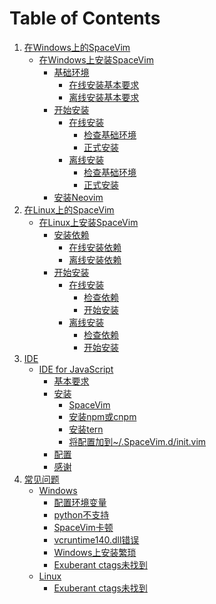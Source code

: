 Table of Contents
=================

1. [在Windows上的SpaceVim][1]
    * [在Windows上安装SpaceVim][1-1]
      * [基础环境][1-1-1]
         * [在线安装基本要求][1-1-1-1]
         * [离线安装基本要求][1-1-1-2]
      * [开始安装][1-1-2]
         * [在线安装][1-1-2-1]
            * [检查基础环境][1-1-2-1-1]
            * [正式安装][1-1-2-1-2]
         * [离线安装][1-1-2-2]
            * [检查基础环境][1-1-2-2-1]
            * [正式安装][1-1-2-2-2]
      * [安装Neovim][1-1-3]
2. [在Linux上的SpaceVim][2]
    * [在Linux上安装SpaceVim][2-1]
      * [安装依赖][2-1-1]
         * [在线安装依赖][2-1-1-1]
         * [离线安装依赖][2-1-1-2]
      * [开始安装][2-1-2]
         * [在线安装][2-1-2-1]
            * [检查依赖][2-1-2-1-1]
            * [开始安装][2-1-2-1-2]
         * [离线安装][2-1-2-2]
            * [检查依赖][2-1-2-2-1]
            * [开始安装][2-1-2-2-2]
3. [IDE][ide]
   * [IDE for JavaScript][ide-for-javascript]
      * [基本要求][ide-for-js-requirements]
      * [安装][ide-for-js-installation]
         * [SpaceVim][ide-for-js-spacevim]
         * [安装npm或cnpm][ide-for-js-install-npm-or-cnpm]
         * [安装tern][ide-for-js-install-tern]
         * [将配置加到~/.SpaceVim.d/init.vim][ide-for-js-add-config-into-your-spacevimdinitvim]
      * [配置][ide-for-js-config]
      * [感谢][ide-for-js-thanks]
4.  [常见问题][faq]
    * [Windows][faq-windows]
      * [配置环境变量][set-up-your-path]
      * [python不支持][without-python-support]
      * [SpaceVim卡顿][spacevim-gets-frozen-easily]
      * [vcruntime140.dll错误][vcruntime140dll-error]
      * [Windows上安装繁琐][installing-on-windows-is-too-complicated]
      * [Exuberant ctags未找到][exuberant-ctags-not-found-windows]
    * [Linux][faq-linux]
      * [Exuberant ctags未找到][exuberant-ctags-not-found-linux]

[1]: installation/installation-for-windows.md
[1-1]: installation/installation-for-windows.md#在windows上安装spacevim
[1-1-1]: installation/installation-for-windows.md#基础环境
[1-1-1-1]: installation/installation-for-windows.md#在线安装基本要求
[1-1-1-2]: installation/installation-for-windows.md#离线安装基本要求
[1-1-2]: installation/installation-for-windows.md#开始安装
[1-1-2-1]: installation/installation-for-windows.md#在线安装
[1-1-2-1-1]: installation/installation-for-windows.md#检查基础环境
[1-1-2-1-2]: installation/installation-for-windows.md#正式安装
[1-1-2-2]: installation/installation-for-windows.md#离线安装
[1-1-2-2-1]: installation/installation-for-windows.md#检查基础环境-1
[1-1-2-2-2]: installation/installation-for-windows.md#正式安装-1
[1-1-3]: installation/installation-for-windows.md#安装neovim

[2]: installation/installation-for-linux.md
[2-1]: installation/installation-for-linux.md#在linux上安装spacevim
[2-1-1]: installation/installation-for-linux.md#安装依赖
[2-1-1-1]: installation/installation-for-linux.md#在线安装依赖
[2-1-1-2]: installation/installation-for-linux.md#离线安装依赖
[2-1-2]: installation/installation-for-linux.md#开始安装
[2-1-2-1]: installation/installation-for-linux.md##在线安装
[2-1-2-1-1]: installation/installation-for-linux.md#检查依赖
[2-1-2-1-2]: installation/installation-for-linux.md#开始安装-1
[2-1-2-2]: installation/installation-for-linux.md#离线安装
[2-1-2-2-1]: installation/installation-for-linux.md#检查依赖-1
[2-1-2-2-2]: installation/installation-for-linux.md#开始安装-2

[ide]: IDE
[ide-for-javascript]: IDE/JavaScript.md#ide-for-javascript
[ide-for-js-requirements]: IDE/JavaScript.md#基本要求
[ide-for-js-installation]: IDE/JavaScript.md#安装
[ide-for-js-spacevim]: IDE/JavaScript.md#spacevim
[ide-for-js-install-npm-or-cnpm]: IDE/JavaScript.md#安装-npm-或-cnpm
[ide-for-js-install-tern]: IDE/JavaScript.md#安装-tern
[ide-for-js-add-config-into-your-spacevimdinitvim]: IDE/JavaScript.md#将配置加到-spacevimdinitvim
[ide-for-js-config]: IDE/JavaScript.md#配置
[ide-for-js-thanks]: IDE/JavaScript.md#感谢

[faq]: FAQ.md#常见问题
[faq-windows]: FAQ.md#windows
[set-up-your-path]: FAQ.md#配置环境变量
[without-python-support]: FAQ.md#python不支持
[spacevim-gets-frozen-easily]: FAQ.md#spacevim卡顿
[vcruntime140dll-error]: FAQ.md#vcruntime140dll错误
[installing-on-windows-is-too-complicated]: FAQ.md#windows上安装繁琐
[exuberant-ctags-not-found-windows]: FAQ.md#exuberant-ctags未找到
[faq-linux]: FAQ.md#linux
[exuberant-ctags-not-found-linux]: FAQ.md#exuberant-ctags未找到-1
